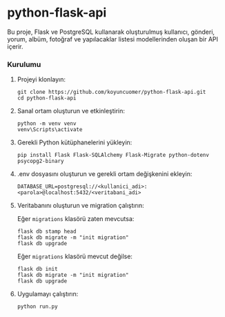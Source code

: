 # python-flask-api

Bu proje, Flask ve PostgreSQL kullanarak oluşturulmuş kullanıcı, gönderi, yorum, albüm, fotoğraf ve yapılacaklar listesi modellerinden oluşan bir API içerir. 

### Kurulumu

1. Projeyi klonlayın:
   
   ```
   git clone https://github.com/koyuncuomer/python-flask-api.git
   cd python-flask-api
   ```
2. Sanal ortam oluşturun ve etkinleştirin:
   
   ```
   python -m venv venv
   venv\Scripts\activate
   ```
3. Gerekli Python kütüphanelerini yükleyin:
   
   ```
   pip install Flask Flask-SQLAlchemy Flask-Migrate python-dotenv psycopg2-binary
   ```
4. .env dosyasını oluşturun ve gerekli ortam değişkenini ekleyin:
   
   ```
   DATABASE_URL=postgresql://<kullanici_adi>:<parola>@localhost:5432/<veritabani_adi>
   ```
5. Veritabanını oluşturun ve migration çalıştırın:
       
    Eğer `migrations` klasörü zaten mevcutsa:

    ```
    flask db stamp head
    flask db migrate -m "init migration"
    flask db upgrade
    ```

    Eğer `migrations` klasörü mevcut değilse:

    ```
    flask db init
    flask db migrate -m "init migration"
    flask db upgrade
    ```
6. Uygulamayı çalıştırın:

   ```
   python run.py
   ```
